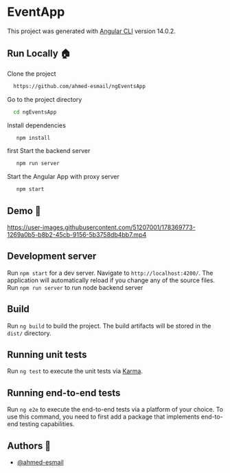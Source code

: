# EventApp

This project was generated with [Angular CLI](https://github.com/angular/angular-cli) version 14.0.2.

## Run Locally 🏠

Clone the project

```bash
  https://github.com/ahmed-esmail/ngEventsApp
```

Go to the project directory

```bash
  cd ngEventsApp
```

Install dependencies

```bash
   npm install
```

first Start the backend server

```bash
   npm run server
```

Start the Angular App with proxy server

```bash
   npm start
```

## Demo 🎥

https://user-images.githubusercontent.com/51207001/178369773-1269a0b5-b8b2-45cb-9156-5b3758db4bb7.mp4



## Development server

Run `npm start` for a dev server. Navigate to `http://localhost:4200/`. The application will automatically reload if you change any of the source files.
Run `npm run server` to run node backend server

## Build

Run `ng build` to build the project. The build artifacts will be stored in the `dist/` directory.

## Running unit tests

Run `ng test` to execute the unit tests via [Karma](https://karma-runner.github.io).

## Running end-to-end tests

Run `ng e2e` to execute the end-to-end tests via a platform of your choice. To use this command, you need to first add a package that implements end-to-end testing capabilities.


## Authors 📝

- [@ahmed-esmail](https://github.com/ahmed-esmail)
